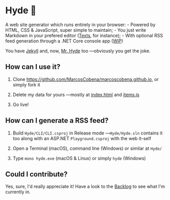 Hyde 👹
=======

A web site generator which runs entirely in your browser: - Powered by HTML, CSS
& JavaScript, super simple to maintain; - You just write Markdown in your
prefered editor ([Texts](http://www.texts.io/), for instance); - With optional
RSS feed generation through a .NET Core console app
([WIP](https://github.com/MarcosCobena/marcoscobena.github.io/blob/master/ItemsToRss/Program.cs))

You have [Jekyll](https://github.com/jekyll/jekyll) and, now, [Mr.
Hyde](https://github.com/MarcosCobena/marcoscobena.github.io) too —obviously you
get the joke.

How can I use it?
-----------------

1.  Clone <https://github.com/MarcosCobena/marcoscobena.github.io>, or simply
    fork it

2.  Delete my data for yours —mostly at
    [index.html](https://github.com/MarcosCobena/marcoscobena.github.io/blob/master/index.html)
    and
    [items.js](https://github.com/MarcosCobena/marcoscobena.github.io/blob/master/items/items.js)

3.  Go live!

How can I generate a RSS feed?
------------------------------

1.  Build `Hyde/CLI/CLI.csproj` in Release mode —`Hyde/Hyde.sln` contains it too
    along with an ASP.NET `Playground.csproj` with the web it-self

2.  Open a Terminal (macOS), command line (Windows) or similar at `Hyde/`

3.  Type `mono hyde.exe` (macOS & Linux) or simply `hyde` (Windows)

Could I contribute?
-------------------

Yes, sure, I'd really appreciate it! Have a look to the
[Backlog](https://github.com/MarcosCobena/marcoscobena.github.io/issues/1) to
see what I'm currently in.
